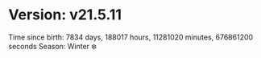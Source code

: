 # Version: v21.5.11
Time since birth: 7834 days, 188017 hours, 11281020 minutes, 676861200 seconds
Season: Winter ❄️
